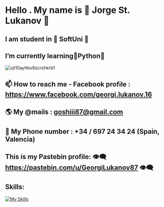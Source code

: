 
#   Hello . My name is 👋 Jorge St. Lukanov 👋
##  I am student in 🚀 SoftUni 🚀
##  I’m currently learning🐍Python🐍
![vjt10ayttko9zcrzhkrb1](https://user-images.githubusercontent.com/102332504/210785129-09790229-91f3-4588-8fde-d88cbd8d7b55.gif)
## 📫 How to reach me - Facebook profile : https://www.facebook.com/georgi.lukanov.16
## 🌎 My @mails :  goshiii87@gmail.com
## 💭 My Phone number : +34 / 697 24 34 24 (Spain, Valencia)
## This is my Pastebin profile: 👁️‍🗨️ https://pastebin.com/u/GeorgiLukanov87 👁️‍🗨️
## Skills:
[![My Skills](https://skillicons.dev/icons?i=python,js,visualstudio,nodejs,html,css,postgres,&theme=light)](https://skillicons.dev)


